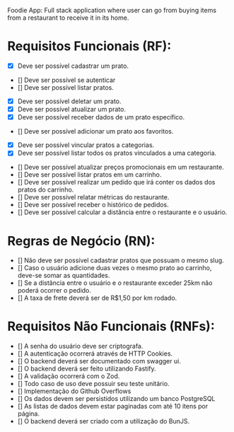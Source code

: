 Foodie App:
Full stack application where user can go from buying items from a restaurant to receive it in its home.

# Requisitos Funcionais (RF):
- [x] Deve ser possível cadastrar um prato.
- [] Deve ser possível se autenticar
- [] Deve ser possível listar pratos.
- [x] Deve ser possível deletar um prato.
- [x] Deve ser possível atualizar um prato.
- [X] Deve ser possível receber dados de um prato específico.
- [] Deve ser possível adicionar um prato aos favoritos.
- [X] Deve ser possível vincular pratos a categorias.
- [X] Deve ser possível listar todos os pratos vinculados a uma categoria.
- [] Deve ser possível atualizar preços promocionais em um restaurante.
- [] Deve ser possível listar pratos em um carrinho.
- [] Deve ser possível realizar um pedido que irá conter os dados dos pratos do carrinho.
- [] Deve ser possível relatar métricas do restaurante.
- [] Deve ser possível receber o histórico de pedidos.
- [] Deve ser possível calcular a distância entre o restaurante e o usuário.

# Regras de Negócio (RN):
- [] Não deve ser possível cadastrar pratos que possuam o mesmo slug.
- [] Caso o usuário adicione duas vezes o mesmo prato ao carrinho, deve-se somar as quantidades.
- [] Se a distância entre o usuário e o restaurante exceder 25km não poderá ocorrer o pedido.
- [] A taxa de frete deverá ser de R$1,50 por km rodado.

# Requisitos Não Funcionais (RNFs):
- [] A senha do usuário deve ser criptografa.
- [] A autenticação ocorrerá através de HTTP Cookies.
- [] O backend deverá ser documentado com swagger ui.
- [] O backend deverá ser feito utilizando Fastify.
- [] A validação ocorrerá com o Zod.
- [] Todo caso de uso deve possuir seu teste unitário.
- [] Implementação do Github Overflows
- [] Os dados devem ser persistidos utilizando um banco PostgreSQL
- [] As listas de dados devem estar paginadas com até 10 itens por página.
- [] O backend deverá ser criado com a utilização do BunJS.
